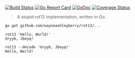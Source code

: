 [![Build Status](https://travis-ci.org/wayneashleyberry/rot13.svg?branch=master)](https://travis-ci.org/wayneashleyberry/rot13)
[![Go Report Card](https://goreportcard.com/badge/github.com/wayneashleyberry/rot13)](https://goreportcard.com/report/github.com/wayneashleyberry/rot13)
[![GoDoc](https://godoc.org/github.com/wayneashleyberry/rot13?status.svg)](https://godoc.org/github.com/wayneashleyberry/rot13)
[![Coverage Status](https://coveralls.io/repos/github/wayneashleyberry/rot13/badge.svg?branch=master)](https://coveralls.io/github/wayneashleyberry/rot13?branch=master)

> A stupid rot13 implementation, written in Go.

```sh
go get github.com/wayneashleyberry/rot13/...
```

```
rot13 'Hello, World!'
Uryyb, Jbeyq!
```

```
rot13 --decode 'Uryyb, Jbeyq!'
Hello, World!
```
